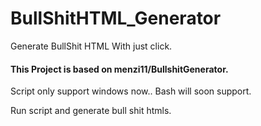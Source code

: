 # BullShitHTML_Generator
Generate BullShit HTML With just click.
#### This Project is based on menzi11/BullshitGenerator.
Script only support windows now.. Bash will soon support.

Run script and generate bull shit htmls.
